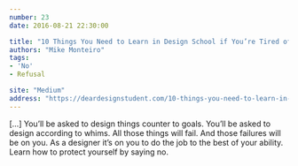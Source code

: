 ```yaml
---
number: 23
date: 2016-08-21 22:30:00

title: "10 Things You Need to Learn in Design School if You’re Tired of Wasting Your Money"
authors: "Mike Monteiro"
tags:
- 'No'
- Refusal

site: "Medium"
address: "https://deardesignstudent.com/10-things-you-need-to-learn-in-design-school-if-you-re-tired-of-wasting-your-money-64aaa0bc3994#.an1tqdhfu"
---
```


[…] You’ll be asked to design things counter to goals. You’ll be asked to design according to whims. All those things will fail. And those failures will be on you. As a designer it’s on you to do the job to the best of your ability. Learn how to protect yourself by saying no.
